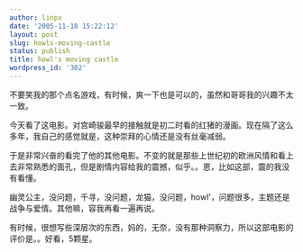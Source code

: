 ```yaml
---
author: linpx
date: '2005-11-18 15:22:12'
layout: post
slug: howls-moving-castle
status: publish
title: howl's moving castle
wordpress_id: '302'
---
```


不要笑我的那个点名游戏，有时候，爽一下也是可以的，虽然和哥哥我的兴趣不太一致。

今天看了这电影。对宫崎骏最早的接触就是初二时看的红猪的漫画。现在隔了这么多年，我自己的感觉就是，这种崇拜的心情还是没有丝毫减弱。

于是非常兴奋的看完了他的其他电影。不变的就是那些上世纪初的欧洲风情和看上去非常熟悉的面孔，但是剧情内容给我的震撼，似乎。。恩，比如这部，震的我没有看懂。

幽灵公主，没问题，千寻，没问题，龙猫，没问题，howl'，问题很多，主题还是战争与爱情。其他嘛，容我再看一遍再说。

有时候，很想写些深层次的东西，妈的，无奈，没有那种洞察力，所以这部电影的评价是。。好看，5颗星。

